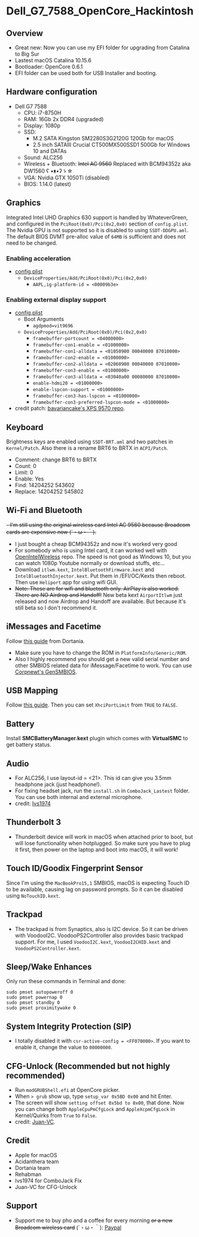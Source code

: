 # Dell_G7_7588_OpenCore_Hackintosh
## Overview
- Great new: Now you can use my EFI folder for upgrading from Catalina to Big Sur
- Lastest macOS Catalina 10.15.6
- Bootloader: OpenCore 0.6.1
- EFI folder can be used both for USB Installer and booting.
## Hardware configuration
* Dell G7 7588
  - CPU: i7-8750H
  - RAM: 16Gb 2x DDR4 (upgraded)
  - Display: 1080p
  - SSD: 
      * M.2 SATA Kingston SM2280S3G2120G 120Gb for macOS
      * 2.5 inch SATAIII Crucial CT500MX500SSD1 500Gb for Windows 10 and DATAs
  - Sound: ALC256
  - Wireless + Bluetooth: ~~Intel AC 9560~~ Replaced with BCM94352z aka DW1560 ʕ •ᴥ•ʔゝ☆
  - VGA: Nvidia GTX 1050Ti (disabled)
  - BIOS: 1.14.0 (latest)
  
## Graphics
Integrated Intel UHD Graphics 630 support is handled by WhateverGreen, and configured in the `PciRoot(0x0)/Pci(0x2,0x0)` section of `config.plist`.
The Nvidia GPU is not supported so it is disabled to using `SSDT-DDGPU.aml`.
The default BIOS DVMT pre-alloc value of `64MB` is sufficient and does not need to be changed.
### Enabling acceleration
* [config.plist](https://github.com/sn0wfL4ke98/Dell_G7_7588_OpenCore_Hackintosh/blob/master/EFI/OC/config.plist)
  * `DeviceProperties/Add/PciRoot(0x0)/Pci(0x2,0x0)`
    * `AAPL,ig-platform-id = <00009b3e>`
### Enabling external display support
* [config.plist](https://github.com/sn0wfL4ke98/Dell_G7_7588_OpenCore_Hackintosh/blob/master/EFI/OC/config.plist)
  * Boot Arguments
    * `agdpmod=vit9696`
  * `DeviceProperties/Add/PciRoot(0x0)/Pci(0x2,0x0)`
    * `framebuffer-portcount = <04000000>`
    * `framebuffer-con1-enable = <01000000>`
    * `framebuffer-con1-alldata = <01050900 00040000 87010000>`
    * `framebuffer-con2-enable = <01000000>`
    * `framebuffer-con2-alldata = <02060900 00040000 87010000>`
    * `framebuffer-con3-enable = <01000000>`
    * `framebuffer-con3-alldata = <03040a00 00080000 87010000>`
    * `enable-hdmi20 = <01000000>`
    * `enable-lspcon-support = <01000000>`
    * `framebuffer-con3-has-lspcon = <01000000>`
    * `framebuffer-con3-preferred-lspcon-mode = <01000000>`
* credit patch: [bavariancake's XPS 9570 repo](https://github.com/bavariancake/XPS9570-macOS#enabling-external-display-support).

## Keyboard
Brightness keys are enabled using `SSDT-BRT.aml` and two patches in `Kernel/Patch`.
Also there is a rename BRT6 to BRTX in `ACPI/Patch`.
  * Comment: change BRT6 to BRTX
  * Count: 0
  * Limit: 0
  * Enable: Yes
  * Find: 14204252 543602
  * Replace: 14204252 545802
  
## Wi-Fi and Bluetooth
~~- I'm still using the original wireless card Intel AC 9560 because Broadcom cards are expensive now (´・ω・｀).~~
- I just bought a cheap BCM94352z and now it's worked very good
- For somebody who is using Intel card, it can worked well with [OpenIntelWireless](https://github.com/OpenIntelWireless) repo. The speed is not good as Windows 10, but you can watch 1080p Youtube normally or download stuffs, etc...
- Download `itlwm.kext`, `IntelBluetoothFirmware.kext` and `IntelBluetoothInjector.kext`. Put them in /EFI/OC/Kexts then reboot. Then use `Heliport` app for using wifi GUI.
- ~~Note: These are for wifi and bluetooth only. AirPlay is also worked. There are NO Airdrop and Handoff!~~ New beta kext `AirportItlwm` just released and now Airdrop and Handoff are available. But because it's still beta so I don't recommend it.

## iMessages and Facetime
Follow [this guide](https://dortania.github.io/OpenCore-Post-Install/universal/iservices.html) from Dortania.
- Make sure you have to change the ROM in `PlatformInfo/Generic/ROM`.
- Also I highly recommend you should get a new valid serial number and other SMBIOS related data for iMessage/Facetime to work. You can use [Corpnewt's GenSMBIOS](https://github.com/corpnewt/GenSMBIOS).

## USB Mapping
Follow [this guide](https://www.tonymacx86.com/threads/the-new-beginners-guide-to-usb-port-configuration.286553/). Then you can set `XhciPortLimit` from `TRUE` to `FALSE`.
## Battery
Install **SMCBatteryManager.kext** plugin which comes with **VirtualSMC** to get battery status.

## Audio
- For ALC256, I use layout-id = <21>. This id can give you 3.5mm headphone jack (just headphone!).
- For fixing headset jack, run the `install.sh` in `ComboJack_Lastest` folder. You can use both internal and external microphone.
- credit: [Ivs1974](https://github.com/lvs1974/ComboJack)

## Thunderbolt 3
- Thunderbolt device will work in macOS when attached prior to boot, but will lose functionality when hotplugged. So make sure you have to plug it first, then power on the laptop and boot into macOS, it will work!

## Touch ID/Goodix Fingerprint Sensor
Since I'm using the `MacBookPro15,1` SMBIOS, macOS is expecting Touch ID to be available, causing lag on password prompts. So it can be disabled using `NoTouchID.kext`.

## Trackpad
- The trackpad is from Synaptics, also is I2C device. So it can be driven with VoodooI2C. VoodooPS2Controller also provides basic trackpad support.
For me, I used `VoodooI2C.kext`, `VoodooI2CHID.kext` and `VoodooPS2Controller.kext`.

## Sleep/Wake Enhances
Only run these commands in Terminal and done:
  ```
  sudo pmset autopoweroff 0
  sudo pmset powernap 0
  sudo pmset standby 0
  sudo pmset proximitywake 0
  ```

## System Integrity Protection (SIP)
- I totally disabled it with `csr-active-config = <FF070000>`. If you want to enable it, change the value to `00000000`.

## CFG-Unlock (Recommended but not highly recommended)
* Run `modGRUBShell.efi` at OpenCore picker.
* When `> grub` show up, type `setup_var 0x5BD 0x00` and hit Enter.
* The screen will show `setting offset 0x5bd to 0x00`, that done. Now you can change both `AppleCpuPmCfgLock` and `AppleXcpmCfgLock` in Kernel/Quirks from `True` to `False`.
* credit: [Juan-VC](https://juan-vc.github.io/oc-g7-guide/post-installation/disable-cfg-lock.html).

## Credit
* Apple for macOS
* Acidanthera team
* Dortania team
* Rehabman
* Ivs1974 for ComboJack Fix
* Juan-VC for CFG-Unlock

## Support
* Support me to buy pho and a coffee for every morning ~~or a new Broadcom wireless card~~ (´・ω・｀): [Paypal](https://www.paypal.me/tekun0lxrd)
